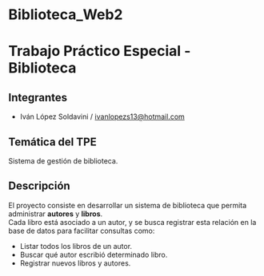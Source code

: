 # Biblioteca_Web2
# Trabajo Práctico Especial - Biblioteca

## Integrantes
- Iván López Soldavini / ivanlopezs13@hotmail.com 

## Temática del TPE
Sistema de gestión de biblioteca.

## Descripción
El proyecto consiste en desarrollar un sistema de biblioteca que permita administrar **autores** y **libros**.  
Cada libro está asociado a un autor, y se busca registrar esta relación en la base de datos para facilitar consultas como:
- Listar todos los libros de un autor.
- Buscar qué autor escribió determinado libro.
- Registrar nuevos libros y autores.
